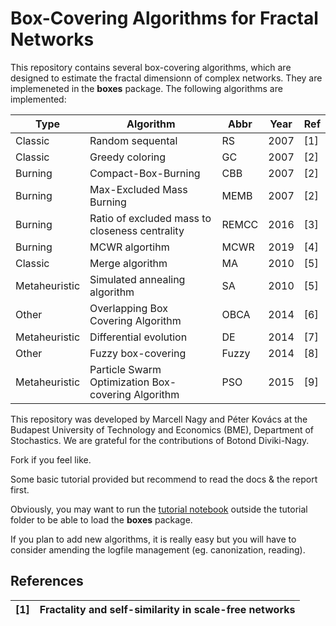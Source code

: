 # Box-Covering Algorithms for Fractal Networks
This repository contains several box-covering algorithms, which are designed to estimate the fractal dimensionn of complex networks. They are implemeneted in the __boxes__ package.
The following algorithms are implemented:


| Type          | Algorithm                                          | Abbr  | Year | Ref |
|---------------|----------------------------------------------------|-------|------|-----|
| Classic       | Random sequental                                   | RS    | 2007 | [1] |
| Classic       | Greedy coloring                                    | GC    | 2007 | [2] |
| Burning       | Compact-Box-Burning                                | CBB   | 2007 | [2] |
| Burning       | Max-Excluded Mass Burning                          | MEMB  | 2007 | [2] |
| Burning       | Ratio of excluded mass to closeness centrality     | REMCC | 2016 | [3] |
| Burning       | MCWR algortihm                                     | MCWR  | 2019 | [4] |
| Classic       | Merge algorithm                                    | MA    | 2010 | [5] |
| Metaheuristic | Simulated annealing algorithm                      | SA    | 2010 | [5] |
| Other         | Overlapping Box Covering Algorithm                 | OBCA  | 2014 | [6] |
| Metaheuristic | Differential evolution                             | DE    | 2014 | [7] |
| Other         | Fuzzy box-covering                                 | Fuzzy | 2014 | [8] |
| Metaheuristic | Particle Swarm Optimization Box-covering Algorithm | PSO   | 2015 | [9] |


This repository was developed by Marcell Nagy and Péter Kovács at the Budapest University of Technology and Economics (BME), Department of Stochastics. We are grateful for the contributions of Botond Diviki-Nagy.



Fork if you feel like.

Some basic tutorial provided but recommend to read the docs & the report first.

Obviously, you may want to run the [tutorial notebook](./tutorial/boxing_tutorial.ipynb) outside the tutorial folder to be able to load the __boxes__ package.

If you plan to add new algorithms, it is really easy but you will have to consider amending the logfile management (eg. canonization, reading).



## References

| [1] | Fractality and self-similarity in scale-free networks |
|-----|-------------------------------------------------------|
